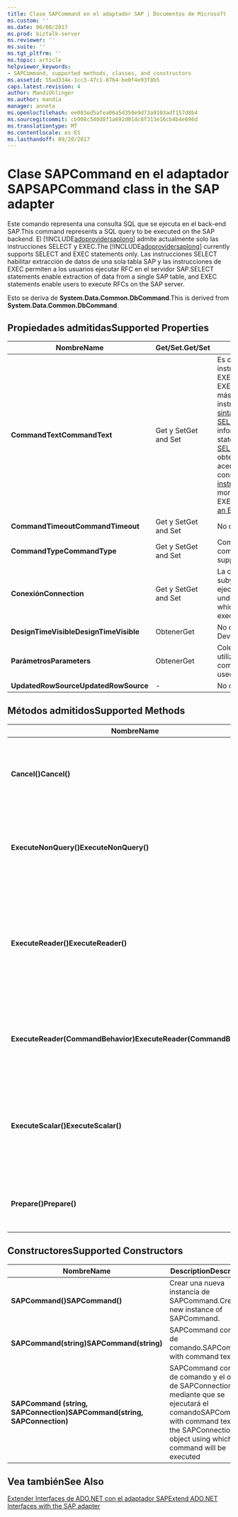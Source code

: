 ```yaml
---
title: Clase SAPCommand en el adaptador SAP | Documentos de Microsoft
ms.custom: ''
ms.date: 06/08/2017
ms.prod: biztalk-server
ms.reviewer: ''
ms.suite: ''
ms.tgt_pltfrm: ''
ms.topic: article
helpviewer_keywords:
- SAPCommand, supported methods, classes, and constructors
ms.assetid: 55ad334e-1cc3-47c1-8764-be0f4e93f8b5
caps.latest.revision: 4
author: MandiOhlinger
ms.author: mandia
manager: anneta
ms.openlocfilehash: ee083ed5afea06a5d350e9d73a9103adf157d8b4
ms.sourcegitcommit: cb908c540d8f1a692d01dc8f313e16cb4b4e696d
ms.translationtype: MT
ms.contentlocale: es-ES
ms.lasthandoff: 09/20/2017
---
```

# <a name="sapcommand-class-in-the-sap-adapter"></a><span data-ttu-id="798dc-102">Clase SAPCommand en el adaptador SAP</span><span class="sxs-lookup"><span data-stu-id="798dc-102">SAPCommand class in the SAP adapter</span></span>
<span data-ttu-id="798dc-103">Este comando representa una consulta SQL que se ejecuta en el back-end SAP.</span><span class="sxs-lookup"><span data-stu-id="798dc-103">This command represents a SQL query to be executed on the SAP backend.</span></span> <span data-ttu-id="798dc-104">El [!INCLUDE[adoprovidersaplong](../../includes/adoprovidersaplong-md.md)] admite actualmente solo las instrucciones SELECT y EXEC.</span><span class="sxs-lookup"><span data-stu-id="798dc-104">The [!INCLUDE[adoprovidersaplong](../../includes/adoprovidersaplong-md.md)] currently supports SELECT and EXEC statements only.</span></span> <span data-ttu-id="798dc-105">Las instrucciones SELECT habilitar extracción de datos de una sola tabla SAP y las instrucciones de EXEC permiten a los usuarios ejecutar RFC en el servidor SAP.</span><span class="sxs-lookup"><span data-stu-id="798dc-105">SELECT statements enable extraction of data from a single SAP table, and EXEC statements enable users to execute RFCs on the SAP server.</span></span>  
  
 <span data-ttu-id="798dc-106">Esto se deriva de **System.Data.Common.DbCommand**.</span><span class="sxs-lookup"><span data-stu-id="798dc-106">This is derived from **System.Data.Common.DbCommand**.</span></span>  
  
## <a name="supported-properties"></a><span data-ttu-id="798dc-107">Propiedades admitidas</span><span class="sxs-lookup"><span data-stu-id="798dc-107">Supported Properties</span></span>  
  
|<span data-ttu-id="798dc-108">Nombre</span><span class="sxs-lookup"><span data-stu-id="798dc-108">Name</span></span>|<span data-ttu-id="798dc-109">Get/Set.</span><span class="sxs-lookup"><span data-stu-id="798dc-109">Get/Set</span></span>|<span data-ttu-id="798dc-110">Description</span><span class="sxs-lookup"><span data-stu-id="798dc-110">Description</span></span>|  
|----------|--------------|-----------------|  
|<span data-ttu-id="798dc-111">**CommandText**</span><span class="sxs-lookup"><span data-stu-id="798dc-111">**CommandText**</span></span>|<span data-ttu-id="798dc-112">Get y Set</span><span class="sxs-lookup"><span data-stu-id="798dc-112">Get and Set</span></span>|<span data-ttu-id="798dc-113">Es compatible con las instrucciones SELECT y EXEC.</span><span class="sxs-lookup"><span data-stu-id="798dc-113">Supports SELECT and EXEC statements.</span></span> <span data-ttu-id="798dc-114">Para obtener más información acerca de la instrucción SELECT, vea [sintaxis para una instrucción SELECT en SAP](../../adapters-and-accelerators/adapter-sap/syntax-for-a-select-statement-in-sap.md).</span><span class="sxs-lookup"><span data-stu-id="798dc-114">For more information about the SELECT statement, see [Syntax for a SELECT Statement in SAP](../../adapters-and-accelerators/adapter-sap/syntax-for-a-select-statement-in-sap.md).</span></span> <span data-ttu-id="798dc-115">Para obtener más información acerca de la instrucción EXEC, consulte [sintaxis de una instrucción EXEC en SAP](../../adapters-and-accelerators/adapter-sap/syntax-for-an-exec-statement-in-sap.md).</span><span class="sxs-lookup"><span data-stu-id="798dc-115">For more information about the EXEC statement, see [Syntax for an EXEC Statement in SAP](../../adapters-and-accelerators/adapter-sap/syntax-for-an-exec-statement-in-sap.md).</span></span>|  
|<span data-ttu-id="798dc-116">**CommandTimeout**</span><span class="sxs-lookup"><span data-stu-id="798dc-116">**CommandTimeout**</span></span>|<span data-ttu-id="798dc-117">Get y Set</span><span class="sxs-lookup"><span data-stu-id="798dc-117">Get and Set</span></span>|<span data-ttu-id="798dc-118">No compatible.</span><span class="sxs-lookup"><span data-stu-id="798dc-118">Not supported.</span></span>|  
|<span data-ttu-id="798dc-119">**CommandType**</span><span class="sxs-lookup"><span data-stu-id="798dc-119">**CommandType**</span></span>|<span data-ttu-id="798dc-120">Get y Set</span><span class="sxs-lookup"><span data-stu-id="798dc-120">Get and Set</span></span>|<span data-ttu-id="798dc-121">CommandType.Text compatible.</span><span class="sxs-lookup"><span data-stu-id="798dc-121">CommandType.Text supported.</span></span>|  
|<span data-ttu-id="798dc-122">**Conexión**</span><span class="sxs-lookup"><span data-stu-id="798dc-122">**Connection**</span></span>|<span data-ttu-id="798dc-123">Get y Set</span><span class="sxs-lookup"><span data-stu-id="798dc-123">Get and Set</span></span>|<span data-ttu-id="798dc-124">La conexión de SAP subyacente en el que se ejecutará el comando.</span><span class="sxs-lookup"><span data-stu-id="798dc-124">The underlying SAP connection on which the command will be executed.</span></span>|  
|<span data-ttu-id="798dc-125">**DesignTimeVisible**</span><span class="sxs-lookup"><span data-stu-id="798dc-125">**DesignTimeVisible**</span></span>|<span data-ttu-id="798dc-126">Obtener</span><span class="sxs-lookup"><span data-stu-id="798dc-126">Get</span></span>|<span data-ttu-id="798dc-127">No compatible.</span><span class="sxs-lookup"><span data-stu-id="798dc-127">Not supported.</span></span> <span data-ttu-id="798dc-128">Devuelve false.</span><span class="sxs-lookup"><span data-stu-id="798dc-128">Returns false.</span></span>|  
|<span data-ttu-id="798dc-129">**Parámetros**</span><span class="sxs-lookup"><span data-stu-id="798dc-129">**Parameters**</span></span>|<span data-ttu-id="798dc-130">Obtener</span><span class="sxs-lookup"><span data-stu-id="798dc-130">Get</span></span>|<span data-ttu-id="798dc-131">Colección de parámetros utilizada para este comando.</span><span class="sxs-lookup"><span data-stu-id="798dc-131">Parameter collection used for this command.</span></span>|  
|<span data-ttu-id="798dc-132">**UpdatedRowSource**</span><span class="sxs-lookup"><span data-stu-id="798dc-132">**UpdatedRowSource**</span></span>|-|<span data-ttu-id="798dc-133">No compatible.</span><span class="sxs-lookup"><span data-stu-id="798dc-133">Not supported.</span></span>|  
  
## <a name="supported-methods"></a><span data-ttu-id="798dc-134">Métodos admitidos</span><span class="sxs-lookup"><span data-stu-id="798dc-134">Supported Methods</span></span>  
  
|<span data-ttu-id="798dc-135">Nombre</span><span class="sxs-lookup"><span data-stu-id="798dc-135">Name</span></span>|<span data-ttu-id="798dc-136">Description</span><span class="sxs-lookup"><span data-stu-id="798dc-136">Description</span></span>|  
|----------|-----------------|  
|<span data-ttu-id="798dc-137">**Cancel()**</span><span class="sxs-lookup"><span data-stu-id="798dc-137">**Cancel()**</span></span>|<span data-ttu-id="798dc-138">Cancela el comando al recuperar datos mediante varios lotes.</span><span class="sxs-lookup"><span data-stu-id="798dc-138">Cancels the command while retrieving data in batches.</span></span> <span data-ttu-id="798dc-139">Cancelación se produce después de recupera un lote.</span><span class="sxs-lookup"><span data-stu-id="798dc-139">Cancellation happens after a batch is retrieved.</span></span>|  
|<span data-ttu-id="798dc-140">**ExecuteNonQuery()**</span><span class="sxs-lookup"><span data-stu-id="798dc-140">**ExecuteNonQuery()**</span></span>|<span data-ttu-id="798dc-141">No genera ningún DataReader.</span><span class="sxs-lookup"><span data-stu-id="798dc-141">Does not output any DataReader.</span></span> <span data-ttu-id="798dc-142">Sin embargo, los valores estarán disponibles a través de parámetros enlazados.</span><span class="sxs-lookup"><span data-stu-id="798dc-142">However, values will be available via bound parameters.</span></span>|  
|<span data-ttu-id="798dc-143">**ExecuteReader()**</span><span class="sxs-lookup"><span data-stu-id="798dc-143">**ExecuteReader()**</span></span>|<span data-ttu-id="798dc-144">Da como resultado un DataReader con todos los parámetros de la tabla y el tipo complejo de exportación como conjuntos de resultados.</span><span class="sxs-lookup"><span data-stu-id="798dc-144">Outputs a DataReader with all complex type Export and Table parameters as resultsets.</span></span> <span data-ttu-id="798dc-145">Los valores también se pueden obtener a través de parámetros enlazados.</span><span class="sxs-lookup"><span data-stu-id="798dc-145">The values can also be obtained via bound parameters.</span></span>|  
|<span data-ttu-id="798dc-146">**ExecuteReader(CommandBehavior)**</span><span class="sxs-lookup"><span data-stu-id="798dc-146">**ExecuteReader(CommandBehavior)**</span></span>|<span data-ttu-id="798dc-147">CommandBehaviors admitidos son:</span><span class="sxs-lookup"><span data-stu-id="798dc-147">CommandBehaviors supported are:</span></span><br /><br /> <span data-ttu-id="798dc-148">-Valor predeterminado</span><span class="sxs-lookup"><span data-stu-id="798dc-148">-   Default</span></span><br /><span data-ttu-id="798dc-149">-SingleResult</span><span class="sxs-lookup"><span data-stu-id="798dc-149">-   SingleResult</span></span><br /><span data-ttu-id="798dc-150">-SingleRow</span><span class="sxs-lookup"><span data-stu-id="798dc-150">-   SingleRow</span></span><br /><span data-ttu-id="798dc-151">-SchemaOnly</span><span class="sxs-lookup"><span data-stu-id="798dc-151">-   SchemaOnly</span></span>|  
|<span data-ttu-id="798dc-152">**ExecuteScalar()**</span><span class="sxs-lookup"><span data-stu-id="798dc-152">**ExecuteScalar()**</span></span>|<span data-ttu-id="798dc-153">Se asigna a:</span><span class="sxs-lookup"><span data-stu-id="798dc-153">Maps to:</span></span><br /><br /> <span data-ttu-id="798dc-154">-CommandBehaviour.SingleRow con las instrucciones SELECT.</span><span class="sxs-lookup"><span data-stu-id="798dc-154">-   CommandBehaviour.SingleRow for SELECT statements.</span></span><br /><span data-ttu-id="798dc-155">-CommandBehaviour.SingleResult de instrucciones EXEC.</span><span class="sxs-lookup"><span data-stu-id="798dc-155">-   CommandBehaviour.SingleResult for EXEC statements.</span></span>|  
|<span data-ttu-id="798dc-156">**Prepare()**</span><span class="sxs-lookup"><span data-stu-id="798dc-156">**Prepare()**</span></span>|<span data-ttu-id="798dc-157">-EXEC admite enlaza parámetros.</span><span class="sxs-lookup"><span data-stu-id="798dc-157">-   EXEC supports bind parameters.</span></span><br /><span data-ttu-id="798dc-158">-Seleccione admite enlaza parámetros.</span><span class="sxs-lookup"><span data-stu-id="798dc-158">-   SELECT supports bind parameters.</span></span>|  
  
## <a name="supported-constructors"></a><span data-ttu-id="798dc-159">Constructores</span><span class="sxs-lookup"><span data-stu-id="798dc-159">Supported Constructors</span></span>  
  
|<span data-ttu-id="798dc-160">Nombre</span><span class="sxs-lookup"><span data-stu-id="798dc-160">Name</span></span>|<span data-ttu-id="798dc-161">Description</span><span class="sxs-lookup"><span data-stu-id="798dc-161">Description</span></span>|  
|----------|-----------------|  
|<span data-ttu-id="798dc-162">**SAPCommand()**</span><span class="sxs-lookup"><span data-stu-id="798dc-162">**SAPCommand()**</span></span>|<span data-ttu-id="798dc-163">Crear una nueva instancia de SAPCommand.</span><span class="sxs-lookup"><span data-stu-id="798dc-163">Create a new instance of SAPCommand.</span></span>|  
|<span data-ttu-id="798dc-164">**SAPCommand(string)**</span><span class="sxs-lookup"><span data-stu-id="798dc-164">**SAPCommand(string)**</span></span>|<span data-ttu-id="798dc-165">SAPCommand con texto de comando.</span><span class="sxs-lookup"><span data-stu-id="798dc-165">SAPCommand with command text.</span></span>|  
|<span data-ttu-id="798dc-166">**SAPCommand (string, SAPConnection)**</span><span class="sxs-lookup"><span data-stu-id="798dc-166">**SAPCommand(string, SAPConnection)**</span></span>|<span data-ttu-id="798dc-167">SAPCommand con texto de comando y el objeto de SAPConnection mediante que se ejecutará el comando</span><span class="sxs-lookup"><span data-stu-id="798dc-167">SAPCommand with command text and the SAPConnection object using which the command will be executed</span></span>|  
  
## <a name="see-also"></a><span data-ttu-id="798dc-168">Vea también</span><span class="sxs-lookup"><span data-stu-id="798dc-168">See Also</span></span>  
 [<span data-ttu-id="798dc-169">Extender Interfaces de ADO.NET con el adaptador SAP</span><span class="sxs-lookup"><span data-stu-id="798dc-169">Extend ADO.NET Interfaces with the SAP adapter</span></span>](../../adapters-and-accelerators/adapter-sap/extend-ado-net-interfaces-with-the-sap-adapter.md)